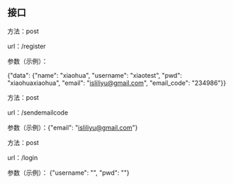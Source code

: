 ## 接口

方法：post

url：/register

参数（示例）：

{"data": {"name": "xiaohua", "username": "xiaotest", "pwd": "xiaohuaxiaohua", "email": "isliliyu@gmail.com", "email_code": "234986"}}



方法：post

url：/sendemailcode

参数（示例）：{"email": "isliliyu@gmail.com"}



方法：post

url：/login

参数（示例）：
{"username": "", "pwd": ""}